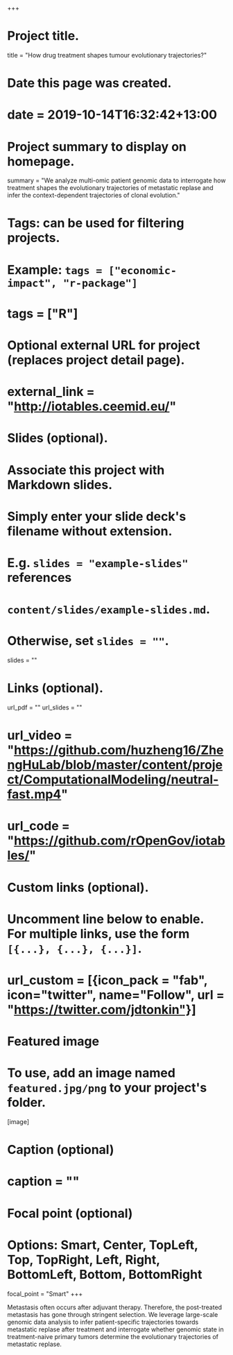 +++
# Project title.
title = "How drug treatment shapes tumour evolutionary trajectories?"

# Date this page was created.
# date = 2019-10-14T16:32:42+13:00

# Project summary to display on homepage.
summary = "We analyze multi-omic patient genomic data to interrogate how treatment shapes the evolutionary trajectories of metastatic replase and infer the context-dependent trajectories of clonal evolution."

# Tags: can be used for filtering projects.
# Example: `tags = ["economic-impact", "r-package"]`
# tags = ["R"]

# Optional external URL for project (replaces project detail page).
# external_link = "http://iotables.ceemid.eu/"

# Slides (optional).
#   Associate this project with Markdown slides.
#   Simply enter your slide deck's filename without extension.
#   E.g. `slides = "example-slides"` references 
#   `content/slides/example-slides.md`.
#   Otherwise, set `slides = ""`.
slides = ""

# Links (optional).
url_pdf = ""
url_slides = ""
# url_video = "https://github.com/huzheng16/ZhengHuLab/blob/master/content/project/ComputationalModeling/neutral-fast.mp4"
# url_code = "https://github.com/rOpenGov/iotables/"

# Custom links (optional).
#   Uncomment line below to enable. For multiple links, use the form `[{...}, {...}, {...}]`.
# url_custom = [{icon_pack = "fab", icon="twitter", name="Follow", url = "https://twitter.com/jdtonkin"}]

# Featured image
# To use, add an image named `featured.jpg/png` to your project's folder. 
[image]
  # Caption (optional)
  # caption = ""
  
  # Focal point (optional)
  # Options: Smart, Center, TopLeft, Top, TopRight, Left, Right, BottomLeft, Bottom, BottomRight
  focal_point = "Smart"
+++

Metastasis often occurs after adjuvant therapy. Therefore, the post-treated metastasis has gone through stringent selection. We leverage large-scale genomic data analysis to infer patient-specific trajectories towards metastatic replase after treatment and interrogate whether genomic state in treatment-naive primary tumors determine the evolutionary trajectories of metastatic replase. 
